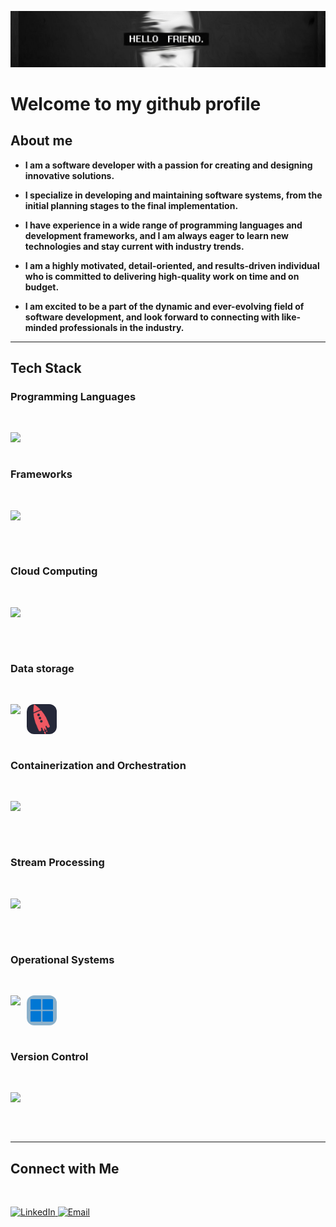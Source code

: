 <p align='center'>
  <img src="./assets/banner.jpg" alt="hello-friend-banner" />
</p>

<h1><b> Welcome to my github profile </b></h1>

<h2><b> About me </b></h2>

- <b> I am a software developer with a passion for creating and designing innovative solutions. </b> 

- <b> I specialize in developing and maintaining software systems, from the initial planning stages to the final implementation. </b> 

- <b> I have experience in a wide range of programming languages and development frameworks, and I am always eager to learn new technologies and stay current with industry trends. </b> 

- <b> I am a highly motivated, detail-oriented, and results-driven individual who is committed to delivering high-quality work on time and on budget. </b> 

- <b> I am excited to be a part of the dynamic and ever-evolving field of software development, and look forward to connecting with like-minded professionals in the industry. </b> 

---

<h2><b> Tech Stack </b></h2>

<h3><b> Programming Languages </b></h3>

</br>

<p>
  <img align="left" src="https://skillicons.dev/icons?i=js,ts,cpp">
</p>

</br></br>

<h3><b> Frameworks </b></h3>

</br>

<p>
  <img align="left" src="https://skillicons.dev/icons?i=nestjs,express">
  </br>
</p>

</br></br>

<h3><b> Cloud Computing </b></h3>

</br>

<p>
  <img align="left" src="https://skillicons.dev/icons?i=aws,azure">
  </br>
</p>

</br></br>

<h3><b> Data storage </b></h3>

</br>

<p>
  <img align="left" src="https://skillicons.dev/icons?i=postgresql,mysql,mongodb">
  <img align="left" src="./assets/ksqldb.png" width="48" style="max-width: 100%; margin-left: 10px; border-radius: 12px">
  </br>
</p>

</br></br>

<h3><b> Containerization and Orchestration </b></h3>

</br>

<p>
  <img align="left" src="https://skillicons.dev/icons?i=docker,kubernetes,openshift">
  </br>
</p>

</br></br>

<h3><b> Stream Processing </b></h3>

</br>

<p>
  <img align="left" src="https://skillicons.dev/icons?i=kafka">
  </br>
</p>

</br></br>

<h3><b> Operational Systems </b></h3>

</br>

<p>
  <img align="left" src="https://skillicons.dev/icons?i=linux">
  <img align="left" src="./assets/windows.png" width="48" style="max-width: 100%; margin-left: 10px; border-radius:12px">
  </br>
</p>

</br></br>

<h3><b> Version Control </b></h3>

</br>

<p>
  <img align="left" src="https://skillicons.dev/icons?i=git">
  </br>
</p>

</br></br>

---

<h2><b> Connect with Me </b></h2>

</br>

<p align='left'>
  <a href="https://www.linkedin.com/in/andrearaujolinkd/">
    <img alt="LinkedIn" src="https://img.shields.io/badge/LinkedIn-André%20Araujo-blue?style=flat-square&logo=linkedin">
  </a>
  <a href="mailto:andrearaujo.contact@gmail.com">
    <img alt="Email" src="https://img.shields.io/badge/Email-andrearaujo.contact@gmail.com-blue?style=flat-square&logo=gmail">
  </a>
</p>

